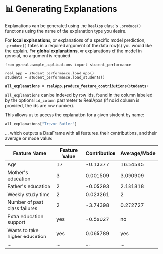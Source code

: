 # 📊 Generating Explanations

Explanations can be generated using the `RealApp` class's `.produce()` functions using the name of the explanation type you desire.

For **local explanations**, or explanations of a specific model prediction, `.produce()` takes in a required argument of the data row(s) you would like the explain. For **global explanations**, or explanations of the model in general, no argument is required.

<pre class="language-python"><code class="lang-python">from pyreal.sample_applications import student_performance

real_app = student_performance.load_app()
students = student_performance.load_students()

<strong>all_explanations = realApp.produce_feature_contributions(students)
</strong></code></pre>

`all_explanations` can be indexed by row ids, found in the column labelled by the optional `id_column` parameter to RealApps (if no id column is provided, the ids are row number).&#x20;

This allows us to access the explanation for a given student by name:

```python
all_explanations["Trevor Butler"]
```

... which outputs a DataFrame with all features, their contributions, and their average or mode value:

| Feature Name                   | Feature Value | Contribution | Average/Mode |
| ------------------------------ | ------------- | ------------ | ------------ |
| Age                            | 17            | -0.13377     | 16.54545     |
| Mother's education             | 3             | 0.001509     | 3.090909     |
| Father's education             | 2             | -0.05293     | 2.181818     |
| Weekly study time              | 2             | 0.023261     | 2            |
| Number of past class failures  | 2             | -3.74398     | 0.272727     |
| Extra education support        | yes           | -0.59027     | no           |
| Wants to take higher education | yes           | 0.065789     | yes          |
| ...                            | ...           | ...          | ...          |

&#x20;
